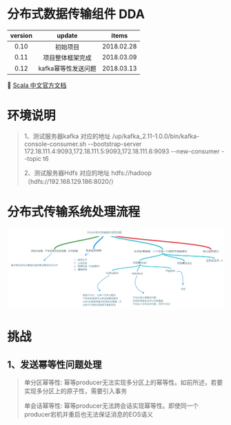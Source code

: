 # 分布式数据传输组件 DDA

version | update | items 
:--: | :--: | :--:
0.10 | 初始项目| 2018.02.28
0.11 | 项目整体框架完成|2018.03.09
0.12 | kafka幂等性发送问题| 2018.03.13

🔗 [Scala 中文官方文档](http://docs.scala-lang.org/zh-cn/overviews/)

# 环境说明

> 1、测试服务器kafka 对应的地址
> /up/kafka_2.11-1.0.0/bin/kafka-console-consumer.sh --bootstrap-server 172.18.111.4:9093,172.18.111.5:9093,172.18.111.6:9093 --new-consumer --topic t6
>
> 2、测试服务器Hdfs 对应的地址
> hdfs://hadoop （hdfs://192.168.129.186:8020/）


# 分布式传输系统处理流程

![Alt text](https://github.com/gus67/dda-scala/blob/master/src/main/resources/2.png)


# 挑战

## 1、发送幂等性问题处理

>单分区幂等性: 幂等producer无法实现多分区上的幂等性。如前所述，若要实现多分区上的原子性，需要引入事务
>
>单会话幂等性: 幂等producer无法跨会话实现幂等性。即使同一个producer宕机并重启也无法保证消息的EOS语义

